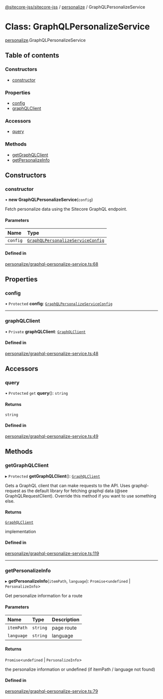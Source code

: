 [@sitecore-jss/sitecore-jss](../README.md) / [personalize](../modules/personalize.md) / GraphQLPersonalizeService

# Class: GraphQLPersonalizeService

[personalize](../modules/personalize.md).GraphQLPersonalizeService

## Table of contents

### Constructors

- [constructor](personalize.GraphQLPersonalizeService.md#constructor)

### Properties

- [config](personalize.GraphQLPersonalizeService.md#config)
- [graphQLClient](personalize.GraphQLPersonalizeService.md#graphqlclient)

### Accessors

- [query](personalize.GraphQLPersonalizeService.md#query)

### Methods

- [getGraphQLClient](personalize.GraphQLPersonalizeService.md#getgraphqlclient)
- [getPersonalizeInfo](personalize.GraphQLPersonalizeService.md#getpersonalizeinfo)

## Constructors

### constructor

• **new GraphQLPersonalizeService**(`config`)

Fetch personalize data using the Sitecore GraphQL endpoint.

#### Parameters

| Name | Type |
| :------ | :------ |
| `config` | [`GraphQLPersonalizeServiceConfig`](../modules/personalize.md#graphqlpersonalizeserviceconfig) |

#### Defined in

[personalize/graphql-personalize-service.ts:68](https://github.com/Sitecore/jss/blob/f3aaeea83/packages/sitecore-jss/src/personalize/graphql-personalize-service.ts#L68)

## Properties

### config

• `Protected` **config**: [`GraphQLPersonalizeServiceConfig`](../modules/personalize.md#graphqlpersonalizeserviceconfig)

___

### graphQLClient

• `Private` **graphQLClient**: [`GraphQLClient`](../interfaces/index.GraphQLClient.md)

#### Defined in

[personalize/graphql-personalize-service.ts:48](https://github.com/Sitecore/jss/blob/f3aaeea83/packages/sitecore-jss/src/personalize/graphql-personalize-service.ts#L48)

## Accessors

### query

• `Protected` `get` **query**(): `string`

#### Returns

`string`

#### Defined in

[personalize/graphql-personalize-service.ts:49](https://github.com/Sitecore/jss/blob/f3aaeea83/packages/sitecore-jss/src/personalize/graphql-personalize-service.ts#L49)

## Methods

### getGraphQLClient

▸ `Protected` **getGraphQLClient**(): [`GraphQLClient`](../interfaces/index.GraphQLClient.md)

Gets a GraphQL client that can make requests to the API. Uses graphql-request as the default
library for fetching graphql data (@see GraphQLRequestClient). Override this method if you
want to use something else.

#### Returns

[`GraphQLClient`](../interfaces/index.GraphQLClient.md)

implementation

#### Defined in

[personalize/graphql-personalize-service.ts:119](https://github.com/Sitecore/jss/blob/f3aaeea83/packages/sitecore-jss/src/personalize/graphql-personalize-service.ts#L119)

___

### getPersonalizeInfo

▸ **getPersonalizeInfo**(`itemPath`, `language`): `Promise`<`undefined` \| `PersonalizeInfo`\>

Get personalize information for a route

#### Parameters

| Name | Type | Description |
| :------ | :------ | :------ |
| `itemPath` | `string` | page route |
| `language` | `string` | language |

#### Returns

`Promise`<`undefined` \| `PersonalizeInfo`\>

the personalize information or undefined (if itemPath / language not found)

#### Defined in

[personalize/graphql-personalize-service.ts:79](https://github.com/Sitecore/jss/blob/f3aaeea83/packages/sitecore-jss/src/personalize/graphql-personalize-service.ts#L79)
